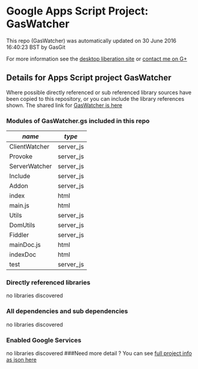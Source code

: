 # Google Apps Script Project: GasWatcher
This repo (GasWatcher) was automatically updated on 30 June 2016 16:40:23 BST by GasGit

For more information see the [desktop liberation site](http://ramblings.mcpher.com/Home/excelquirks/drivesdk/gettinggithubready "desktop liberation") or [contact me on G+](https://plus.google.com/+BruceMcpherson "Bruce McPherson - GDE")
## Details for Apps Script project GasWatcher
Where possible directly referenced or sub referenced library sources have been copied to this repository, or you can include the library references shown. 
The shared link for [GasWatcher is here](https://script.google.com/d/1EC5t7D6B5lnKndVuMKgyymBn7Pi56cT-1gCIEzAIMgBhvnOM-qrWoeiX/edit?usp=sharing "open in the GAS IDE")

### Modules of GasWatcher.gs included in this repo
*name*|*type*
--- | --- 
ClientWatcher| server_js
Provoke| server_js
ServerWatcher| server_js
Include| server_js
Addon| server_js
index| html
main.js| html
Utils| server_js
DomUtils| server_js
Fiddler| server_js
mainDoc.js| html
indexDoc| html
test| server_js
### Directly referenced libraries
no libraries discovered
### All dependencies and sub dependencies
no libraries discovered
### Enabled Google Services
no libraries discovered
###Need more detail ?
You can see [full project info as json here](info.json)
